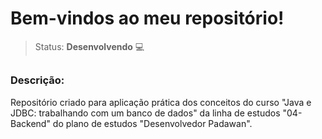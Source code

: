 # Bem-vindos ao meu repositório!

>Status: **Desenvolvendo** 💻

##

### **Descrição:** 

Repositório criado para aplicação prática dos conceitos do curso "Java e JDBC: trabalhando com um banco de dados" da linha de estudos "04-Backend" do plano de estudos "Desenvolvedor Padawan".
